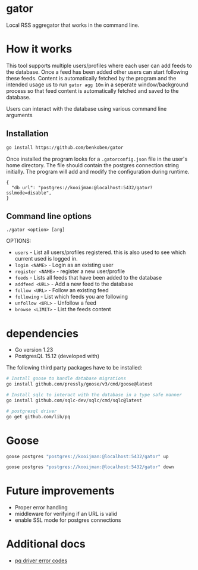 # gator

Local RSS aggregator that works in the command line.

# How it works

This tool supports multiple users/profiles where each user can add feeds to the database. Once a feed has been added other users can start following these feeds.
Content is automatically fetched by the program and the intended usage us to run `gator agg 10m` in a seperate window/background process so that feed content is automatically fetched and saved to the database.

Users can interact with the database using various command line arguments

## Installation

```bash
go install https://github.com/benkoben/gator
```

Once installed the program looks for a `.gatorconfig.json` file in the user's home directory. The file should contain the postgres connection string initially. The program will add and modify the configuration during runtime.

```
{
  "db_url": "postgres://kooijman:@localhost:5432/gator?sslmode=disable",
}
```

## Command line options

`./gator <option> [arg]`

OPTIONS:

* `users` - List all users/profiles registered. this is also used to see which current used is logged in.
* `login <NAME>` - Login as an existing user
* `register <NAME>` - register a new user/profile
* `feeds` - Lists all feeds that have been added to the database
* `addfeed <URL>` - Add a new feed to the database
* `follow <URL>` - Follow an existing feed
* `following` - List which feeds you are following
* `unfollow <URL>` - Unfollow a feed
* `browse <LIMIT>` - List the feeds content

# dependencies

* Go version 1.23
* PostgresQL 15.12 (developed with)

The following third party packages have to be installed:

```bash
# Install goose to handle database migrations
go install github.com/pressly/goose/v3/cmd/goose@latest

# Install sqlc to interact with the database in a type safe manner
go install github.com/sqlc-dev/sqlc/cmd/sqlc@latest

# postgresql driver
go get github.com/lib/pq
```

# Goose

```bash
goose postgres "postgres://kooijman:@localhost:5432/gator" up
```

```bash
goose postgres "postgres://kooijman:@localhost:5432/gator" down
```

# Future improvements

- Proper error handling
- middleware for verifying if an URL is valid
- enable SSL mode for postgres connections

# Additional docs

* [pq driver error codes](https://github.com/lib/pq/blob/master/error.go)
